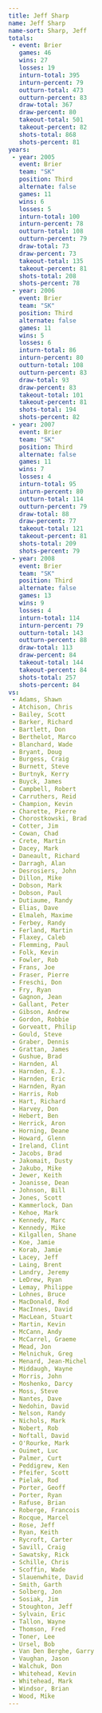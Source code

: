 ```yaml
---
title: Jeff Sharp
name: Jeff Sharp
name-sort: Sharp, Jeff
totals:
 - event: Brier
   games: 46
   wins: 27
   losses: 19
   inturn-total: 395
   inturn-percent: 79
   outturn-total: 473
   outturn-percent: 83
   draw-total: 367
   draw-percent: 80
   takeout-total: 501
   takeout-percent: 82
   shots-total: 868
   shots-percent: 81
years:
 - year: 2005
   event: Brier
   team: "SK"
   position: Third
   alternate: false
   games: 11
   wins: 6
   losses: 5
   inturn-total: 100
   inturn-percent: 78
   outturn-total: 108
   outturn-percent: 79
   draw-total: 73
   draw-percent: 73
   takeout-total: 135
   takeout-percent: 81
   shots-total: 208
   shots-percent: 78
 - year: 2006
   event: Brier
   team: "SK"
   position: Third
   alternate: false
   games: 11
   wins: 5
   losses: 6
   inturn-total: 86
   inturn-percent: 80
   outturn-total: 108
   outturn-percent: 83
   draw-total: 93
   draw-percent: 83
   takeout-total: 101
   takeout-percent: 81
   shots-total: 194
   shots-percent: 82
 - year: 2007
   event: Brier
   team: "SK"
   position: Third
   alternate: false
   games: 11
   wins: 7
   losses: 4
   inturn-total: 95
   inturn-percent: 80
   outturn-total: 114
   outturn-percent: 79
   draw-total: 88
   draw-percent: 77
   takeout-total: 121
   takeout-percent: 81
   shots-total: 209
   shots-percent: 79
 - year: 2008
   event: Brier
   team: "SK"
   position: Third
   alternate: false
   games: 13
   wins: 9
   losses: 4
   inturn-total: 114
   inturn-percent: 79
   outturn-total: 143
   outturn-percent: 88
   draw-total: 113
   draw-percent: 84
   takeout-total: 144
   takeout-percent: 84
   shots-total: 257
   shots-percent: 84
vs:
 - Adams, Shawn
 - Atchison, Chris
 - Bailey, Scott
 - Barker, Richard
 - Bartlett, Don
 - Berthelot, Marco
 - Blanchard, Wade
 - Bryant, Doug
 - Burgess, Craig
 - Burnett, Steve
 - Burtnyk, Kerry
 - Buyck, James
 - Campbell, Robert
 - Carruthers, Reid
 - Champion, Kevin
 - Charette, Pierre
 - Chorostkowski, Brad
 - Cotter, Jim
 - Cowan, Chad
 - Crete, Martin
 - Dacey, Mark
 - Daneault, Richard
 - Darragh, Alan
 - Desrosiers, John
 - Dillon, Mike
 - Dobson, Mark
 - Dobson, Paul
 - Dutiaume, Randy
 - Elias, Dave
 - Elmaleh, Maxime
 - Ferbey, Randy
 - Ferland, Martin
 - Flaxey, Caleb
 - Flemming, Paul
 - Folk, Kevin
 - Fowler, Rob
 - Frans, Joe
 - Fraser, Pierre
 - Freschi, Don
 - Fry, Ryan
 - Gagnon, Jean
 - Gallant, Peter
 - Gibson, Andrew
 - Gordon, Robbie
 - Gorveatt, Philip
 - Gould, Steve
 - Graber, Dennis
 - Grattan, James
 - Gushue, Brad
 - Harnden, Al
 - Harnden, E.J.
 - Harnden, Eric
 - Harnden, Ryan
 - Harris, Rob
 - Hart, Richard
 - Harvey, Don
 - Hebert, Ben
 - Herrick, Aron
 - Horning, Deane
 - Howard, Glenn
 - Ireland, Clint
 - Jacobs, Brad
 - Jakomait, Dusty
 - Jakubo, Mike
 - Jewer, Keith
 - Joanisse, Dean
 - Johnson, Bill
 - Jones, Scott
 - Kammerlock, Dan
 - Kehoe, Mark
 - Kennedy, Marc
 - Kennedy, Mike
 - Kilgallen, Shane
 - Koe, Jamie
 - Korab, Jamie
 - Lacey, Jeff
 - Laing, Brent
 - Landry, Jeremy
 - LeDrew, Ryan
 - Lemay, Philippe
 - Lohnes, Bruce
 - MacDonald, Rod
 - MacInnes, David
 - MacLean, Stuart
 - Martin, Kevin
 - McCann, Andy
 - McCarrel, Graeme
 - Mead, Jon
 - Melnichuk, Greg
 - Menard, Jean-Michel
 - Middaugh, Wayne
 - Morris, John
 - Moshenko, Darcy
 - Moss, Steve
 - Nantes, Dave
 - Nedohin, David
 - Nelson, Randy
 - Nichols, Mark
 - Nobert, Rob
 - Noftall, David
 - O'Rourke, Mark
 - Ouimet, Luc
 - Palmer, Curt
 - Peddigrew, Ken
 - Pfeifer, Scott
 - Pielak, Rod
 - Porter, Geoff
 - Porter, Ryan
 - Rafuse, Brian
 - Roberge, Francois
 - Rocque, Marcel
 - Rose, Jeff
 - Ryan, Keith
 - Rycroft, Carter
 - Savill, Craig
 - Sawatsky, Rick
 - Schille, Chris
 - Scoffin, Wade
 - Slauenwhite, David
 - Smith, Garth
 - Solberg, Jon
 - Sosiak, Jim
 - Stoughton, Jeff
 - Sylvain, Eric
 - Tallon, Wayne
 - Thomson, Fred
 - Toner, Lee
 - Ursel, Bob
 - Van Den Berghe, Garry
 - Vaughan, Jason
 - Walchuk, Don
 - Whitehead, Kevin
 - Whitehead, Mark
 - Windsor, Brian
 - Wood, Mike
---
```


